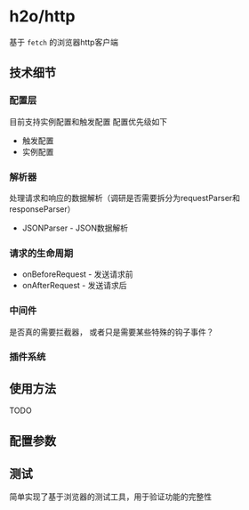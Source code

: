 # h2o/http

基于 `fetch` 的浏览器http客户端

## 技术细节

### 配置层
目前支持实例配置和触发配置
配置优先级如下
- 触发配置
- 实例配置

### 解析器
处理请求和响应的数据解析（调研是否需要拆分为requestParser和responseParser）

- JSONParser - JSON数据解析


### 请求的生命周期

- onBeforeRequest - 发送请求前
- onAfterRequest - 发送请求后


### 中间件
是否真的需要拦截器， 或者只是需要某些特殊的钩子事件？


### 插件系统

## 使用方法
TODO

## 配置参数

## 测试

简单实现了基于浏览器的测试工具，用于验证功能的完整性